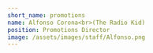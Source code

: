 ```yaml
---
short_name: promotions
name: Alfonso Corona<br>(The Radio Kid)
position: Promotions Director
image: /assets/images/staff/Alfonso.png
---
```


